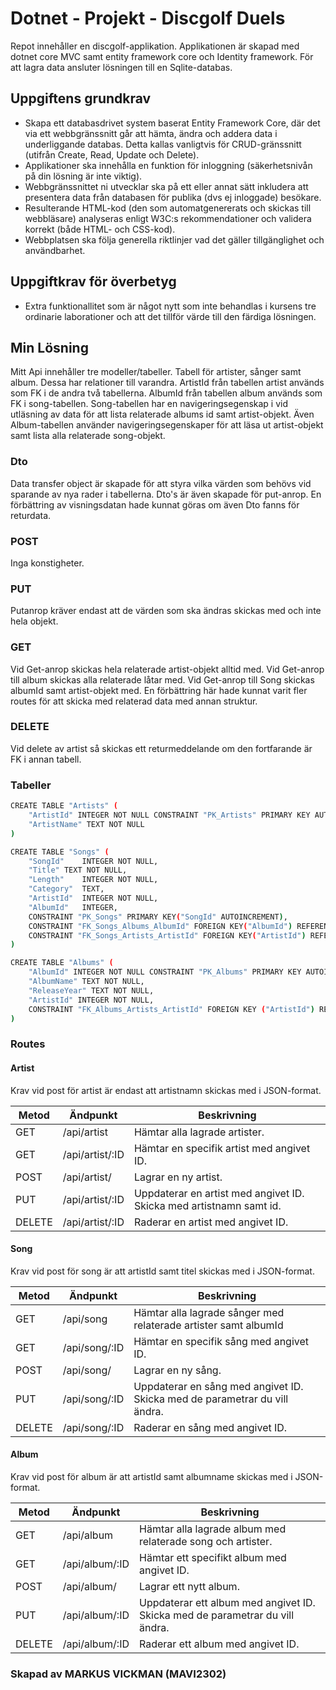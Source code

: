 # Dotnet - Projekt - Discgolf Duels
Repot innehåller en discgolf-applikation. Applikationen är skapad med dotnet core MVC samt entity framework core och Identity framework. För att lagra data ansluter lösningen till en Sqlite-databas.

## Uppgiftens grundkrav
* Skapa ett databasdrivet system baserat Entity Framework Core, där det via ett webbgränssnitt går att hämta, ändra och addera data i underliggande databas. Detta kallas vanligtvis för CRUD-gränssnitt (utifrån Create, Read, Update och Delete).
* Applikationer ska innehålla en funktion för inloggning (säkerhetsnivån på din lösning är inte viktig).
* Webbgränssnittet ni utvecklar ska på ett eller annat sätt inkludera att presentera data från databasen för publika (dvs ej inloggade) besökare.
* Resulterande HTML-kod (den som automatgenererats och skickas till webbläsare) analyseras enligt W3C:s rekommendationer och validera korrekt (både HTML- och CSS-kod).
* Webbplatsen ska följa generella riktlinjer vad det gäller tillgänglighet och användbarhet.

## Uppgiftkrav för överbetyg
* Extra funktionallitet som är något nytt som inte behandlas i kursens tre ordinarie laborationer och att det tillför värde till den färdiga lösningen.

## Min Lösning
Mitt Api innehåller tre modeller/tabeller. Tabell för artister, sånger samt album. Dessa har relationer till varandra. ArtistId från tabellen artist används som FK i de andra två tabellerna. AlbumId från tabellen album används som FK i song-tabellen. Song-tabellen har en navigeringsegenskap i vid utläsning av data för att lista relaterade albums id samt artist-objekt. Även Album-tabellen använder navigeringsegenskaper för att läsa ut artist-objekt samt lista alla relaterade song-objekt.

### Dto
Data transfer object är skapade för att styra vilka värden som behövs vid sparande av nya rader i tabellerna. Dto's är även skapade för put-anrop. En förbättring av visningsdatan hade kunnat göras om även Dto fanns för returdata.

### POST
Inga konstigheter.

### PUT
Putanrop kräver endast att de värden som ska ändras skickas med och inte hela objekt.

### GET
Vid Get-anrop skickas hela relaterade artist-objekt alltid med. Vid Get-anrop till album skickas alla relaterade låtar med. Vid Get-anrop till Song skickas albumId samt artist-objekt med. En förbättring här hade kunnat varit fler routes för att skicka med relaterad data med annan struktur.

### DELETE
Vid delete av artist så skickas ett returmeddelande om den fortfarande är FK i annan tabell.


### Tabeller

```bash
CREATE TABLE "Artists" (
    "ArtistId" INTEGER NOT NULL CONSTRAINT "PK_Artists" PRIMARY KEY AUTOINCREMENT,
    "ArtistName" TEXT NOT NULL
)
```

```bash
CREATE TABLE "Songs" (
	"SongId"	INTEGER NOT NULL,
	"Title"	TEXT NOT NULL,
	"Length"	INTEGER NOT NULL,
	"Category"	TEXT,
	"ArtistId"	INTEGER NOT NULL,
	"AlbumId"	INTEGER,
	CONSTRAINT "PK_Songs" PRIMARY KEY("SongId" AUTOINCREMENT),
	CONSTRAINT "FK_Songs_Albums_AlbumId" FOREIGN KEY("AlbumId") REFERENCES "Albums"("AlbumId"),
	CONSTRAINT "FK_Songs_Artists_ArtistId" FOREIGN KEY("ArtistId") REFERENCES "Artists"("ArtistId") ON DELETE CASCADE
)
```

```bash
CREATE TABLE "Albums" (
    "AlbumId" INTEGER NOT NULL CONSTRAINT "PK_Albums" PRIMARY KEY AUTOINCREMENT,
    "AlbumName" TEXT NOT NULL,
    "ReleaseYear" TEXT NOT NULL,
    "ArtistId" INTEGER NOT NULL,
    CONSTRAINT "FK_Albums_Artists_ArtistId" FOREIGN KEY ("ArtistId") REFERENCES "Artists" ("ArtistId") ON DELETE CASCADE
)
```

### Routes

#### Artist
Krav vid post för artist är endast att artistnamn skickas med i JSON-format.

|Metod  |Ändpunkt           |Beskrivning                                                                 |
|-------|-------------------|----------------------------------------------------------------------------|
|GET    |/api/artist        |Hämtar alla lagrade artister.                                               |
|GET    |/api/artist/:ID    |Hämtar en specifik artist med angivet ID.                                   |
|POST   |/api/artist/       |Lagrar en ny artist.                                                        |
|PUT    |/api/artist/:ID    |Uppdaterar en artist med angivet ID. Skicka med artistnamn samt id.         |
|DELETE |/api/artist/:ID    |Raderar en artist med angivet ID.                                           |

#### Song
Krav vid post för song är att artistId samt titel skickas med i JSON-format.

|Metod  |Ändpunkt           |Beskrivning                                                                 |
|-------|-------------------|----------------------------------------------------------------------------|
|GET    |/api/song          |Hämtar alla lagrade sånger med relaterade artister samt albumId             |
|GET    |/api/song/:ID      |Hämtar en specifik sång med angivet ID.                                     |
|POST   |/api/song/         |Lagrar en ny sång.                                                          |
|PUT    |/api/song/:ID      |Uppdaterar en sång med angivet ID. Skicka med de parametrar du vill ändra.  |
|DELETE |/api/song/:ID      |Raderar en sång med angivet ID.                                             |

#### Album
Krav vid post för album är att artistId samt albumname skickas med i JSON-format.

|Metod  |Ändpunkt           |Beskrivning                                                                 |
|-------|-------------------|----------------------------------------------------------------------------|
|GET    |/api/album         |Hämtar alla lagrade album med relaterade song och artister.                 |
|GET    |/api/album/:ID     |Hämtar ett specifikt album med angivet ID.                                  |
|POST   |/api/album/        |Lagrar ett nytt album.                                                      |
|PUT    |/api/album/:ID     |Uppdaterar ett album med angivet ID. Skicka med de parametrar du vill ändra.|
|DELETE |/api/album/:ID     |Raderar ett album med angivet ID.                                           |
 


### Skapad av MARKUS VICKMAN (MAVI2302) 
